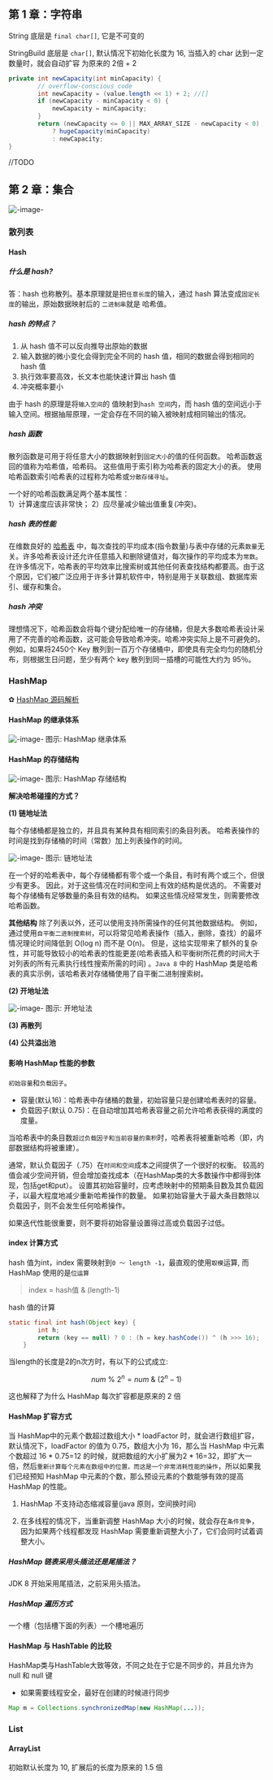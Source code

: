  
<div class = 'data-section default-folding'>
<h2 class = 'section-title'>第 <label class = 'block-number'>1</label> 章：字符串</h2>
<div class = 'folding-area'>

String 底层是 `final char[]`, 它是不可变的

StringBuild 底层是 `char[]`, 默认情况下初始化长度为 16, 当插入的 char 达到一定数量时，就会自动扩容 为原来的 2倍 + 2 

```java
private int newCapacity(int minCapacity) {
        // overflow-conscious code
        int newCapacity = (value.length << 1) + 2; //[]
        if (newCapacity - minCapacity < 0) {
            newCapacity = minCapacity;
        }
        return (newCapacity <= 0 || MAX_ARRAY_SIZE - newCapacity < 0)
            ? hugeCapacity(minCapacity)
            : newCapacity;
}
```

//TODO

</div>
</div>


<div class = 'data-section default-folding'>
<h2 class = 'section-title'>第 <label class = 'block-number'>2</label> 章：集合</h2>
<div class = 'folding-area'>

<div class="myImage">

![-image-](../images/java/javase/collection/07.png)
<label class="imageTitle"></label>
</div>

<h3 class = 'auto-sort-sub'>散列表</h3>


<h4 class = 'auto-sort-sub1'>Hash</h4>

##### 什么是 hash?
答：hash 也称散列。基本原理就是把`任意长度`的输入，通过 hash 算法变成`固定长度`的输出，原始数据映射后的 `二进制串`就是 哈希值。

##### hash 的特点？
1. 从 hash 值不可以反向推导出原始的数据
1. 输入数据的微小变化会得到完全不同的 hash 值，相同的数据会得到相同的 hash 值
1. 执行效率要高效，长文本也能快速计算出 hash 值
1. 冲突概率要小

<div class="myWarning">

由于 hash 的原理是将`输入空间`的 值映射到`hash 空间`内，而 hash 值的空间远小于输入空间。根据抽屉原理，一定会存在不同的输入被映射成相同输出的情况。
</div>

##### hash 函数

散列函数是可用于将任意大小的数据映射到`固定大小`的值的任何函数。 哈希函数返回的值称为哈希值，哈希码。 这些值用于索引称为哈希表的固定大小的表。 使用哈希函数索引哈希表的过程称为哈希或`分散存储寻址`。

<div class="myNote">

一个好的哈希函数满足两个基本属性：  
1）计算速度应该非常快；
2）应尽量减少输出值重复(冲突)。
</div>

##### hash 表的性能

在维数良好的 [哈希表](https://en.wikipedia.org/wiki/Hash_table) 中，每次查找的平均成本(指令数量)与表中存储的元素`数量`无关。许多哈希表设计还允许任意插入和删除键值对，每次操作的平均成本为`常数`。在许多情况下，哈希表的平均效率比搜索树或其他任何表查找结构都要高。由于这个原因，它们被广泛应用于许多计算机软件中，特别是用于关联数组、数据库索引、缓存和集合。

##### hash 冲突
理想情况下，哈希函数会将每个键分配给唯一的存储桶，但是大多数哈希表设计采用了不完善的哈希函数，这可能会导致哈希冲突。哈希冲突实际上是不可避免的。 例如，如果将2450个 Key 散列到一百万个存储桶中，即使具有完全均匀的随机分布，则根据生日问题，至少有两个 key 散列到同一插槽的可能性大约为 95％。


<h3 class = 'auto-sort-sub'>HashMap</h3>

✿ [HashMap 源码解析](https://ljq199612.gitee.io/Volume/Volume_II/IT/images/java/javase/collection/00.png)


<h4 class = 'auto-sort-sub1'>HashMap 的继承体系</h4>

<div class="myImage">

![-image-](../images/java/javase/collection/01.png)
<label class="imageTitle">图示: HashMap 继承体系</label>
</div>

<h4 class = 'auto-sort-sub1'>HashMap 的存储结构</h4>

<div class="myImage">

![-image-](../images/java/javase/collection/02.png)
<label class="imageTitle">图示: HashMap 存储结构</label>
</div>


<div class="myNote">

**解决哈希碰撞的方式？**

**(1) 链地址法**

每个存储桶都是独立的，并且具有某种具有相同索引的条目列表。 哈希表操作的时间是找到存储桶的时间（常数）加上列表操作的时间。

<div class="myImage">

![-image-](../images/java/javase/collection/04.png)
<label class="imageTitle">图示: 链地址法</label>
</div>

在一个好的哈希表中，每个存储桶都有零个或一个条目，有时有两个或三个，但很少有更多。 因此，对于这些情况在时间和空间上有效的结构是优选的。 不需要对每个存储桶有足够数量的条目有效的结构。 如果这些情况经常发生，则需要修改哈希函数。

**其他结构**
除了列表以外，还可以使用支持所需操作的任何其他数据结构。 例如，通过使用`自平衡二进制搜索树`，可以将常见哈希表操作（插入，删除，查找）的最坏情况理论时间降低到 O(log n) 而不是 O(n)。 但是，这给实现带来了额外的复杂性，并可能导致较小的哈希表的性能更差(哈希表插入和平衡树所花费的时间大于对列表的所有元素执行线性搜索所需的时间) 。`Java 8` 中的 HashMap 类是哈希表的真实示例，该哈希表对存储桶使用了自平衡二进制搜索树。

**(2) 开地址法**

<div class="myImage">

![-image-](../images/java/javase/collection/05.png)
<label class="imageTitle">图示: 开地址法</label>
</div>

**(3) 再散列**

**(4) 公共溢出池**
</div>



<h4 class = 'auto-sort-sub1'>影响 HashMap 性能的参数</h4>

`初始容量`和`负载因子`。 

- 容量(默认16)：哈希表中存储桶的数量，初始容量只是创建哈希表时的容量。 
- 负载因子(默认 0.75)：在自动增加其哈希表容量之前允许哈希表获得的满度的度量。 

当哈希表中的条目数`超过负载因子和当前容量的乘积`时，哈希表将被重新哈希（即，内部数据结构将被重建）。

通常，默认负载因子（.75）在`时间和空间`成本之间提供了一个很好的权衡。 较高的值会减少空间开销，但会增加查找成本（在HashMap类的大多数操作中都得到体现，包括get和put）。 设置其初始容量时，应考虑映射中的预期条目数及其负载因子，以最大程度地减少重新哈希操作的数量。 如果初始容量大于最大条目数除以负载因子，则不会发生任何哈希操作。

<div class="myWarning">

如果迭代性能很重要，则不要将初始容量设置得过高或负载因子过低。
</div>

<h4 class = 'auto-sort-sub1'>index 计算方式</h4>

hash 值为int，index 需要映射到`0 ～ length -1`，最直观的使用`取模`运算, 而 HashMap 使用的是`位运算`

> index = hash值 & (length-1)

hash 值的计算
```java
static final int hash(Object key) {
        int h;
        return (key == null) ? 0 : (h = key.hashCode()) ^ (h >>> 16);
    }
```
当length的长度是2的n次方时，有以下的公式成立:

$$ num\ \%\ 2^n=num\ \&\ (2^n-1)$$

这也解释了为什么 HashMap 每次扩容都是原来的 2 倍

<h4 class = 'auto-sort-sub1'>HashMap 扩容方式</h4>

当 HashMap中的元素个数超过数组大小 * loadFactor 时，就会进行数组扩容，默认情况下，loadFactor 的值为 0.75，数组大小为 16，那么当 HashMap 中元素个数超过 16 * 0.75=12 的时候，就把数组的大小扩展为2 * 16=32，即扩大一倍，然后`重新计算每个元素在数组中的位置，而这是一个非常消耗性能的操作`，所以如果我们已经预知 HashMap 中元素的个数，那么预设元素的个数能够有效的提高 HashMap 的性能。

<div class="myWarning">

1. HashMap 不支持动态缩减容量(java 原则，空间换时间)

1. 在多线程的情况下，当重新调整 HashMap 大小的时候，就会存在`条件竞争`，因为如果两个线程都发现 HashMap 需要重新调整大小了，它们会同时试着调整大小。
</div>

##### HashMap 链表采用头插法还是尾插法？
JDK 8 开始采用尾插法，之前采用头插法。

##### HashMap 遍历方式
一个槽（包括槽下面的列表）一个槽地遍历

<h4 class = 'auto-sort-sub1'>HashMap 与 HashTable 的比较</h4>

HashMap类与HashTable大致等效，不同之处在于它是不同步的，并且允许为 null 和 null 键
- 如果需要线程安全，最好在创建的时候进行同步
```java
Map m = Collections.synchronizedMap(new HashMap(...));
```

<h3 class = 'auto-sort-sub'>List</h3>

<h4 class = 'auto-sort-sub1'>ArrayList</h4>

初始默认长度为 10, 扩展后的长度为原来的 1.5 倍

</div>
</div>



